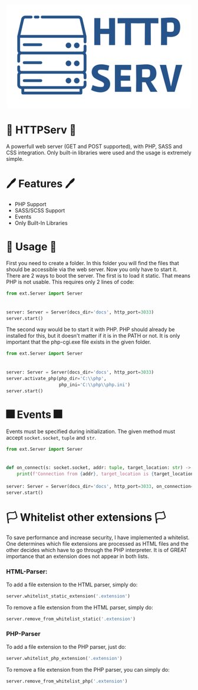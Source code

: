<p align="center">
  <img src='https://raw.githubusercontent.com/Fidode07/ImageHost/main/httpserv.png' alt='HTTPServ Logo' width=500>
</p>

# 📱 HTTPServ 📱
A powerfull web server (GET and POST supported), with PHP, SASS and CSS integration. Only built-in libraries were used and the usage is extremely simple.

# 🖊️ Features 🖊️
- PHP Support
- SASS/SCSS Support
- Events
- Only Built-In Libraries

# 📙 Usage 📙
First you need to create a folder. In this folder you will find the files that should be accessible via the web server. Now you only have to start it.
There are 2 ways to boot the server. The first is to load it static. That means PHP is not usable. This requires only 2 lines of code:
```py
from ext.Server import Server


server: Server = Server(docs_dir='docs', http_port=3033)
server.start()
```
The second way would be to start it with PHP. PHP should already be installed for this, but it doesn't matter if it is in the PATH or not. It is only important that the php-cgi.exe file exists in the given folder.
```py
from ext.Server import Server


server: Server = Server(docs_dir='docs', http_port=3033)
server.activate_php(php_dir='C:\\php',
                    php_ini='C:\\php\\php.ini')
server.start()
```

# 🎆 Events 🎆
Events must be specified during initialization. The given method must accept ``socket.socket``, ``tuple`` and ``str``.
```py
from ext.Server import Server


def on_connect(s: socket.socket, addr: tuple, target_location: str) -> None:
    print(f'Connection from {addr}, target_location is {target_location}')
    
server: Server = Server(docs_dir='docs', http_port=3033, on_connection=connection)
server.start()
```

# 🏳 Whitelist other extensions 🏳
To save performance and increase security, I have implemented a whitelist. One determines which file extensions are processed as HTML files and the other decides which have to go through the PHP interpreter. It is of GREAT importance that an extension does not appear in both lists.
<h3>HTML-Parser:</h3>
To add a file extension to the HTML parser, simply do:

```py
server.whitelist_static_extension('.extension')
```

To remove a file extension from the HTML parser, simply do:

```py
server.remove_from_whitelist_static('.extension')
```
<h3>PHP-Parser</h3>
To add a file extension to the PHP parser, just do:

```py
server.whitelist_php_extension('.extension')
```
To remove a file extension from the PHP parser, you can simply do:

```py
server.remove_from_whitelist_php('.extension')
```
